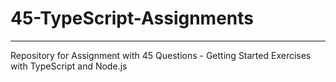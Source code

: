 <h1> 45-TypeScript-Assignments </h1>
<hr>
Repository for Assignment with 45 Questions - Getting Started Exercises with TypeScript and Node.js
